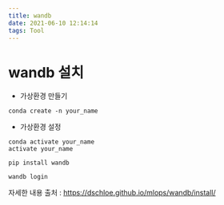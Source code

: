 ```yaml
---
title: wandb
date: 2021-06-10 12:14:14
tags: Tool
---
```


# wandb 설치

- 가상환경 만들기

```
conda create -n your_name
```

- 가상환경 설정
```
conda activate your_name
activate your_name
```

```
pip install wandb
```

```
wandb login
```

자세한 내용 출처 : https://dschloe.github.io/mlops/wandb/install/
